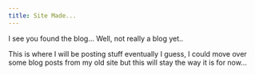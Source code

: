 ```yaml
---
title: Site Made...
---
```


I see you found the blog... Well, not really a blog yet..


This is where I will be posting stuff eventually I guess, I could move over some blog posts from my old site but this will stay the way it is for now...